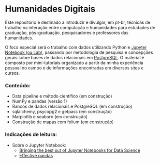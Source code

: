# Humanidades Digitais

Este repositório é destinado a introduzir e divulgar, em pt-br, técnicas de trabalho na interação entre computação e humanidades para estudades de graduação, pós-graduação, pesquisadores e professores das humanidades.

O foco especial será o trabalho com dados utilizando Python e [Jupyter Notebook (ou Lab)](https://www.anaconda.com/), passando por metodologia de pesquisa e concepções gerais sobre bases de dados relacionais em [PostgreSQL](https://www.postgresql.org/). O material é composto por mini-tutoriais organizado a partir da minha experiência pessoal no campo e de informações encontradas em diversos sites e cursos.

### Conteúdo:
- Data pipeline e método científico (em construção)
- NumPy e pandas (versão 1)
- Bancos de dados relacionais e PostgreSQL (em construção)
- sqlalchemy, psycopg2 e getpass (em construção)
- Matplotlib e seaborn (em construção)
- Construção de mapas com folium (em construção)

### Indicações de leitura:
- Sobre o Jupyter Notebook:
  - [Bringing the best out of Jupyter Notebooks for Data Science](https://towardsdatascience.com/bringing-the-best-out-of-jupyter-notebooks-for-data-science-f0871519ca29)
  - [Effective pandas](https://github.com/TomAugspurger/effective-pandas)
